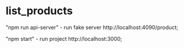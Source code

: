 # list_products

"npm run api-server" - run fake server http://localhost:4090/product;

"npm start" - run project http://localhost:3000;
